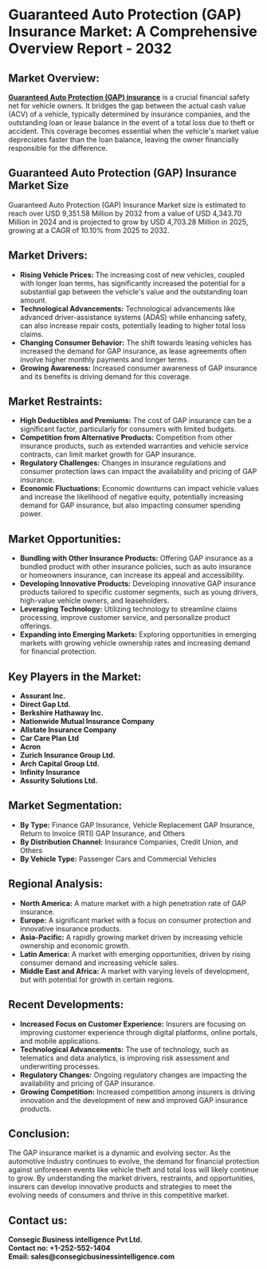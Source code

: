 # Guaranteed Auto Protection (GAP) Insurance Market: A Comprehensive Overview Report - 2032

<h2><b>Market Overview:</b></h2>
<p><a href="https://www.consegicbusinessintelligence.com/request-sample/1407"><b>Guaranteed Auto Protection (GAP) insurance</b></a> is a crucial financial safety net for vehicle owners. It bridges the gap between the actual cash value (ACV) of a vehicle, typically determined by insurance companies, and the outstanding loan or lease balance in the event of a total loss due to theft or accident. This coverage becomes essential when the vehicle's market value depreciates faster than the loan balance, leaving the owner financially responsible for the difference.</p>

<h2><b>Guaranteed Auto Protection (GAP) Insurance Market Size</b></h2>
<p>Guaranteed Auto Protection (GAP) Insurance Market size is estimated to reach over USD 9,351.58 Million by 2032 from a value of USD 4,343.70 Million in 2024 and is projected to grow by USD 4,703.28 Million in 2025, growing at a CAGR of 10.10% from 2025 to 2032.</p>

<h2><b>Market Drivers:</b></h2>
<ul>
<li><b>Rising Vehicle Prices:</b> The increasing cost of new vehicles, coupled with longer loan terms, has significantly increased the potential for a substantial gap between the vehicle's value and the outstanding loan amount.</li>
<li><b>Technological Advancements:</b> Technological advancements like advanced driver-assistance systems (ADAS) while enhancing safety, can also increase repair costs, potentially leading to higher total loss claims.</li>
<li><b>Changing Consumer Behavior:</b> The shift towards leasing vehicles has increased the demand for GAP insurance, as lease agreements often involve higher monthly payments and longer terms.</li>
<li><b>Growing Awareness:</b> Increased consumer awareness of GAP insurance and its benefits is driving demand for this coverage.</li>
</ul>

<h2><b>Market Restraints:</b></h2>
<ul>
<li><b>High Deductibles and Premiums:</b> The cost of GAP insurance can be a significant factor, particularly for consumers with limited budgets.</li>
<li><b>Competition from Alternative Products:</b> Competition from other insurance products, such as extended warranties and vehicle service contracts, can limit market growth for GAP insurance.</li>
<li><b>Regulatory Challenges:</b> Changes in insurance regulations and consumer protection laws can impact the availability and pricing of GAP insurance.</li>
<li><b>Economic Fluctuations:</b> Economic downturns can impact vehicle values and increase the likelihood of negative equity, potentially increasing demand for GAP insurance, but also impacting consumer spending power.</li>
</ul>

<h2><b>Market Opportunities:</b></h2>
<ul>
<li><b>Bundling with Other Insurance Products:</b> Offering GAP insurance as a bundled product with other insurance policies, such as auto insurance or homeowners insurance, can increase its appeal and accessibility.</li>
<li><b>Developing Innovative Products:</b> Developing innovative GAP insurance products tailored to specific customer segments, such as young drivers, high-value vehicle owners, and leaseholders.</li>
<li><b>Leveraging Technology:</b> Utilizing technology to streamline claims processing, improve customer service, and personalize product offerings.</li>
<li><b>Expanding into Emerging Markets:</b> Exploring opportunities in emerging markets with growing vehicle ownership rates and increasing demand for financial protection.</li>
</ul>

<h2><b>Key Players in the Market:</b></h2>
<ul>
<li><b>Assurant Inc.</b></li>
<li><b>Direct Gap Ltd.</b></li>
<li><b>Berkshire Hathaway Inc.</b></li>
<li><b>Nationwide Mutual Insurance Company</b></li>
<li><b>Allstate Insurance Company</b></li>
<li><b>Car Care Plan Ltd</b></li>
<li><b>Acron</b></li>
<li><b>Zurich Insurance Group Ltd.</b></li>
<li><b>Arch Capital Group Ltd.</b></li>
<li><b>Infinity Insurance</b></li>
<li><b>Assurity Solutions Ltd.</b></li>
</ul>

<h2><b>Market Segmentation:</b></h2>
<ul>
<li><b>By Type:</b> Finance GAP Insurance, Vehicle Replacement GAP Insurance, Return to Invoice (RTI) GAP Insurance, and Others</li>
<li><b>By Distribution Channel:</b> Insurance Companies, Credit Union, and Others</li>
<li><b>By Vehicle Type:</b> Passenger Cars and Commercial Vehicles</li>
</ul>

<h2><b>Regional Analysis:</b></h2>
<ul>
<li><b>North America:</b> A mature market with a high penetration rate of GAP insurance.</li>
<li><b>Europe:</b> A significant market with a focus on consumer protection and innovative insurance products.</li>
<li><b>Asia-Pacific:</b> A rapidly growing market driven by increasing vehicle ownership and economic growth.</li>
<li><b>Latin America:</b> A market with emerging opportunities, driven by rising consumer demand and increasing vehicle sales.</li>
<li><b>Middle East and Africa:</b> A market with varying levels of development, but with potential for growth in certain regions.</li>
</ul>

<h2><b>Recent Developments:</b></h2>
<ul>
<li><b>Increased Focus on Customer Experience:</b> Insurers are focusing on improving customer experience through digital platforms, online portals, and mobile applications.</li>
<li><b>Technological Advancements:</b> The use of technology, such as telematics and data analytics, is improving risk assessment and underwriting processes.</li>
<li><b>Regulatory Changes:</b> Ongoing regulatory changes are impacting the availability and pricing of GAP insurance.</li>
<li><b>Growing Competition:</b> Increased competition among insurers is driving innovation and the development of new and improved GAP insurance products.</li>
</ul>

<h2><b>Conclusion:</b></h2>
<p>The GAP insurance market is a dynamic and evolving sector. As the automotive industry continues to evolve, the demand for financial protection against unforeseen events like vehicle theft and total loss will likely continue to grow. By understanding the market drivers, restraints, and opportunities, insurers can develop innovative products and strategies to meet the evolving needs of consumers and thrive in this competitive market.</p>

<h2><b>Contact us:</h2>
<p>Consegic Business intelligence Pvt Ltd.<br>
Contact no: +1-252-552-1404<br>
Email: sales@consegicbusinessintelligence.com</b></p>
